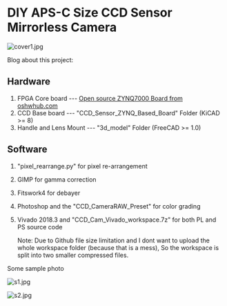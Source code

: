 # DIY APS-C Size CCD Sensor Mirrorless Camera

![cover1.jpg](https://s2.loli.net/2025/05/01/phamgYfiQExT3yq.jpg)

Blog about this project: 

## Hardware

1. FPGA Core board --- [Open source ZYNQ7000 Board from oshwhub.com](https://oshwhub.com/z_star/zynq7020-core-board-and-various-rf-modules)
2. CCD Base board --- "CCD_Sensor_ZYNQ_Based_Board" Folder (KiCAD >= 8)
3. Handle and Lens Mount --- "3d_model" Folder (FreeCAD >= 1.0)

## Software

1. "pixel_rearrange.py" for pixel re-arrangement
2. GIMP for gamma correction
3. Fitswork4 for debayer 
4. Photoshop and the "CCD_CameraRAW_Preset" for color grading
5. Vivado 2018.3 and "CCD_Cam_Vivado_workspace.7z" for both PL and PS source code

   Note: Due to Github file size limitation and I dont want to upload the whole workspace folder (because that is a mess), So the workspace is split into two smaller compressed files.


Some sample photo

![s1.jpg](https://s2.loli.net/2025/05/01/i31rWQqyGZdVMcH.jpg)

![s2.jpg](https://s2.loli.net/2025/05/01/ZOT19nExtBRQgfS.jpg)